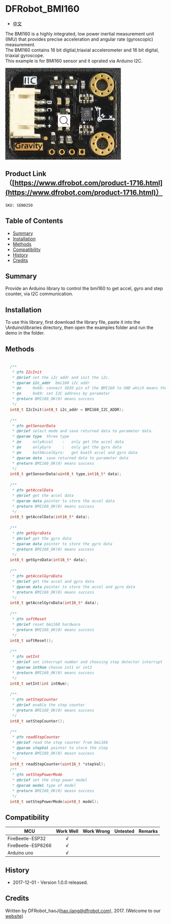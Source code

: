 ﻿# DFRobot_BMI160

* [中文](./README_CN.md)

The BMI160 is a highly integrated, low power inertial measurement unit (IMU) that provides precise acceleration and angular rate (gyroscopic) measurement.<br>
The BMI160 contains 16 bit digtial,triaxial accelerometer and 16 bit digital, triaxial gyroscope.<br>
This example is for BMI160 sensor and it oprated via Arduino I2C.<br>

![产品效果图](./resources/images/SEN0250.png)

## Product Link（[https://www.dfrobot.com/product-1716.html](https://www.dfrobot.com/product-1716.html)）
    SKU: SEN0250  

## Table of Contents

* [Summary](#summary)
* [Installation](#installation)
* [Methods](#methods)
* [Compatibility](#compatibility)
* [History](#history)
* [Credits](#credits)

## Summary

Provide an Arduino library to control the bmi160 to get accel, gyro and step counter, via I2C communication.

## Installation

To use this library, first download the library file, paste it into the \Arduino\libraries directory, then open the examples folder and run the demo in the folder.

## Methods

```C++	

  /**
   * @fn I2cInit
   * @brief set the i2c addr and init the i2c.
   * @param i2c_addr  bmi160 i2c addr
   * @n     0x68: connect SDIO pin of the BMI160 to GND which means the default I2C address
   * @n     0x69: set I2C address by parameter
   * @return BMI160_OK(0) means success
   */
  int8_t I2cInit(int8_t i2c_addr = BMI160_I2C_ADDR);
  
  /**
   * @fn getSensorData
   * @brief select mode and save returned data to parameter data.
   * @param type  three type
   * @n     onlyAccel    :   only get the accel data
   * @n     onlyGyro     :   only get the gyro data
   * @n     bothAccelGyro:   get boath accel and gyro data
   * @param data  save returned data to parameter data
   * @return BMI160_OK(0) means success
   */
  int8_t getSensorData(uint8_t type,int16_t* data);
  
  /**
   * @fn getAccelData
   * @brief get the accel data 
   * @param data pointer to store the accel data
   * @return BMI160_OK(0) means success
   */
  int8_t getAccelData(int16_t* data);
  
  /**
   * @fn getGyroData
   * @brief get the gyro data 
   * @param data pointer to store the gyro data
   * @return BMI160_OK(0) means success
   */
  int8_t getGyroData(int16_t* data);
  
  /**
   * @fn getAccelGyroData
   * @brief get the accel and gyro data 
   * @param data pointer to store the accel and gyro data
   * @return BMI160_OK(0) means success
   */
  int8_t getAccelGyroData(int16_t* data);

  /**
   * @fn softReset
   * @brief reset bmi160 hardware
   * @return BMI160_OK(0) means success
   */
  int8_t softReset();
  
  /**
   * @fn setInt
   * @brief set interrupt number and choosing step detector interrupt
   * @param intNum choose int1 or int2
   * @return BMI160_OK(0) means success
   */
  int8_t setInt(int intNum);
  
  /**
   * @fn setStepCounter
   * @brief enable the step counter
   * @return BMI160_OK(0) means success
   */
  int8_t setStepCounter();
  
  /**
   * @fn readStepCounter
   * @brief read the step counter from bmi160
   * @param stepVal pointer to store the step 
   * @return BMI160_OK(0) measn success
   */
  int8_t readStepCounter(uint16_t *stepVal);
  /**
   * @fn setStepPowerMode
   * @brief set the step power model
   * @param model type of model 
   * @return BMI160_OK(0) measn success
   */
  int8_t setStepPowerMode(uint8_t model);

```

## Compatibility

MCU                | Work Well    | Work Wrong   | Untested    | Remarks
------------------ | :----------: | :----------: | :---------: | -----
FireBeetle-ESP32   |      √       |              |             | 
FireBeetle-ESP8266 |      √       |              |             | 
Arduino uno        |      √       |              |             | 


## History

- 2017-12-01 - Version 1.0.0 released.


## Credits

Written by DFRobot_haoJ(hao.jiang@dfrobot.com), 2017. (Welcome to our [website](https://www.dfrobot.com/))





